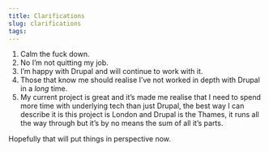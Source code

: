 ```yaml
---
title: Clarifications
slug: clarifications
tags:
---
```

1. Calm the fuck down.
2. No I’m not quitting my job.
3. I’m happy with Drupal and will continue to work with it.
4. Those that know me should realise I’ve not worked in depth with Drupal in a *long* time.
5. My current project is great and it’s made me realise that I need to spend more time with underlying tech than just Drupal, the best way I can describe it is this project is London and Drupal is the Thames, it runs all the way through but it’s by no means the sum of all it’s parts.

Hopefully that will put things in perspective now.

